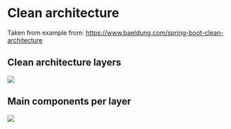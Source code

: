 Clean architecture
===================

Taken from example from: https://www.baeldung.com/spring-boot-clean-architecture

## Clean architecture layers

<img src="https://www.baeldung.com/wp-content/uploads/2021/01/user-clean-architecture-layers-1.png">

## Main components per layer
<img src="https://www.baeldung.com/wp-content/uploads/2021/01/user-clean-architecture-layers.png">
